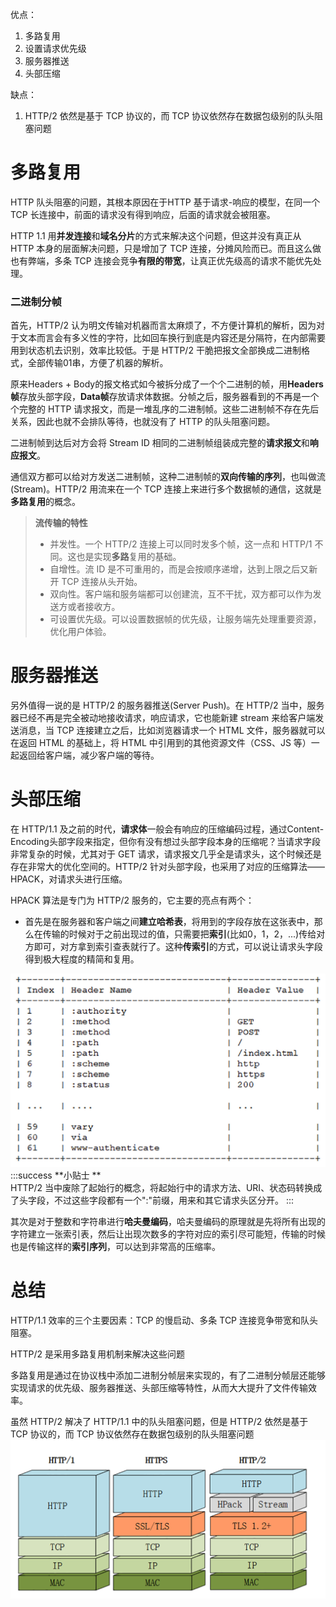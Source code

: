 优点：

1. 多路复用
1. 设置请求优先级
1. 服务器推送
1. 头部压缩

缺点：

1. HTTP/2 依然是基于 TCP 协议的，而 TCP 协议依然存在数据包级别的队头阻塞问题

# 多路复用
 HTTP 队头阻塞的问题，其根本原因在于HTTP 基于请求-响应的模型，在同一个 TCP 长连接中，前面的请求没有得到响应，后面的请求就会被阻塞。

HTTP 1.1 用**并发连接**和**域名分片**的方式来解决这个问题，但这并没有真正从 HTTP 本身的层面解决问题，只是增加了 TCP 连接，分摊风险而已。而且这么做也有弊端，多条 TCP 连接会竞争**有限的带宽**，让真正优先级高的请求不能优先处理。


### 二进制分帧

首先，HTTP/2 认为明文传输对机器而言太麻烦了，不方便计算机的解析，因为对于文本而言会有多义性的字符，比如回车换行到底是内容还是分隔符，在内部需要用到状态机去识别，效率比较低。于是 HTTP/2 干脆把报文全部换成二进制格式，全部传输01串，方便了机器的解析。

原来Headers + Body的报文格式如今被拆分成了一个个二进制的帧，用**Headers帧**存放头部字段，**Data帧**存放请求体数据。分帧之后，服务器看到的不再是一个个完整的 HTTP 请求报文，而是一堆乱序的二进制帧。这些二进制帧不存在先后关系，因此也就不会排队等待，也就没有了 HTTP 的队头阻塞问题。

二进制帧到达后对方会将 Stream ID 相同的二进制帧组装成完整的**请求报文**和**响应报文**。

通信双方都可以给对方发送二进制帧，这种二进制帧的**双向传输的序列**，也叫做流(Stream)。HTTP/2 用流来在一个 TCP 连接上来进行多个数据帧的通信，这就是**多路复用**的概念。
> **流传输的特性**
> - 并发性。一个 HTTP/2 连接上可以同时发多个帧，这一点和 HTTP/1 不同。这也是实现**多路**复用的基础。
> - 自增性。流 ID 是不可重用的，而是会按顺序递增，达到上限之后又新开 TCP 连接从头开始。
> - 双向性。客户端和服务端都可以创建流，互不干扰，双方都可以作为发送方或者接收方。
> - 可设置优先级。可以设置数据帧的优先级，让服务端先处理重要资源，优化用户体验。


# 服务器推送
另外值得一说的是 HTTP/2 的服务器推送(Server Push)。在 HTTP/2 当中，服务器已经不再是完全被动地接收请求，响应请求，它也能新建 stream 来给客户端发送消息，当 TCP 连接建立之后，比如浏览器请求一个 HTML 文件，服务器就可以在返回 HTML 的基础上，将 HTML 中引用到的其他资源文件（CSS、JS 等）一起返回给客户端，减少客户端的等待。


# 头部压缩
在 HTTP/1.1 及之前的时代，**请求体**一般会有响应的压缩编码过程，通过Content-Encoding头部字段来指定，但你有没有想过头部字段本身的压缩呢？当请求字段非常复杂的时候，尤其对于 GET 请求，请求报文几乎全是请求头，这个时候还是存在非常大的优化空间的。HTTP/2 针对头部字段，也采用了对应的压缩算法——HPACK，对请求头进行压缩。

HPACK 算法是专门为 HTTP/2 服务的，它主要的亮点有两个：

- 首先是在服务器和客户端之间**建立哈希表**，将用到的字段存放在这张表中，那么在传输的时候对于之前出现过的值，只需要把**索引**(比如0，1，2，...)传给对方即可，对方拿到索引查表就行了。这种**传索引**的方式，可以说让请求头字段得到极大程度的精简和复用。

![image.png](../assets/1647997270896-fff8f76d-b1d1-4925-b024-93d7bd8110d6.png)
:::success
**小贴士 **<br />HTTP/2 当中废除了起始行的概念，将起始行中的请求方法、URI、状态码转换成了头字段，不过这些字段都有一个":"前缀，用来和其它请求头区分开。
:::

其次是对于整数和字符串进行**哈夫曼编码**，哈夫曼编码的原理就是先将所有出现的字符建立一张索引表，然后让出现次数多的字符对应的索引尽可能短，传输的时候也是传输这样的**索引序列**，可以达到非常高的压缩率。

# 总结
HTTP/1.1 效率的三个主要因素：TCP 的慢启动、多条 TCP 连接竞争带宽和队头阻塞。

HTTP/2 是采用多路复用机制来解决这些问题

多路复用是通过在协议栈中添加二进制分帧层来实现的，有了二进制分帧层还能够实现请求的优先级、服务器推送、头部压缩等特性，从而大大提升了文件传输效率。

虽然 HTTP/2 解决了 HTTP/1.1 中的队头阻塞问题，但是 HTTP/2 依然是基于 TCP 协议的，而 TCP 协议依然存在数据包级别的队头阻塞问题
![image.png](../assets/1647997499182-10db5f9d-ce10-42a5-852e-07dd498a9d3a.png)


